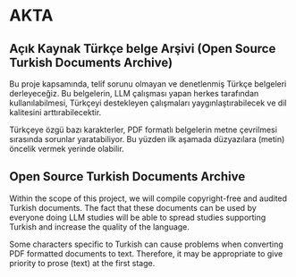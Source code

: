 # AKTA
## Açık Kaynak Türkçe belge Arşivi (Open Source Turkish Documents Archive)

Bu proje kapsamında, telif sorunu olmayan ve denetlenmiş Türkçe belgeleri derleyeceğiz.
Bu belgelerin, LLM çalışması yapan herkes tarafından kullanılabilmesi,
Türkçeyi destekleyen çalışmaları yaygınlaştırabilecek ve dil kalitesini arttırabilecektir.

Türkçeye özgü bazı karakterler, PDF formatlı belgelerin metne çevrilmesi sırasında
sorunlar yaratabiliyor. Bu yüzden ilk aşamada düzyazılara (metin) öncelik vermek yerinde olabilir.

## Open Source Turkish Documents Archive

Within the scope of this project, we will compile copyright-free and audited Turkish documents. The fact that these documents can be used by everyone doing LLM studies will be able to spread studies supporting Turkish and increase the quality of the language.

Some characters specific to Turkish can cause problems when converting PDF formatted documents to text. Therefore, it may be appropriate to give priority to prose (text) at the first stage.


